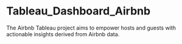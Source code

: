 # Tableau_Dashboard_Airbnb
 The Airbnb Tableau project aims to empower hosts and guests with actionable insights derived from Airbnb data.
